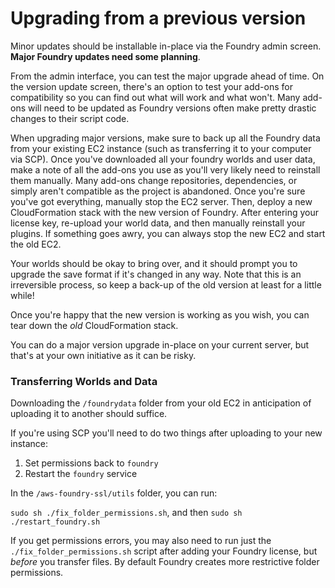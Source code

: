 # Upgrading from a previous version

Minor updates should be installable in-place via the Foundry admin screen. **Major Foundry updates need some planning**.

From the admin interface, you can test the major upgrade ahead of time. On the version update screen, there's an option to test your add-ons for compatibility so you can find out what will work and what won't. Many add-ons will need to be updated as Foundry versions often make pretty drastic changes to their script code.

When upgrading major versions, make sure to back up all the Foundry data from your existing EC2 instance (such as transferring it to your computer via SCP). Once you've downloaded all your foundry worlds and user data, make a note of all the add-ons you use as you'll very likely need to reinstall them manually. Many add-ons change repositories, dependencies, or simply aren't compatible as the project is abandoned. Once you're sure you've got everything, manually stop the EC2 server. Then, deploy a new CloudFormation stack with the new version of Foundry. After entering your license key, re-upload your world data, and then manually reinstall your plugins. If something goes awry, you can always stop the new EC2 and start the old EC2.

Your worlds should be okay to bring over, and it should prompt you to upgrade the save format if it's changed in any way. Note that this is an irreversible process, so keep a back-up of the old version at least for a little while!

Once you're happy that the new version is working as you wish, you can tear down the _old_ CloudFormation stack.

You can do a major version upgrade in-place on your current server, but that's at your own initiative as it can be risky.

### Transferring Worlds and Data

Downloading the `/foundrydata` folder from your old EC2 in anticipation of uploading it to another should suffice.

If you're using SCP you'll need to do two things after uploading to your new instance:

1. Set permissions back to `foundry`
2. Restart the `foundry` service

In the `/aws-foundry-ssl/utils` folder, you can run:

`sudo sh ./fix_folder_permissions.sh`, and then
`sudo sh ./restart_foundry.sh`

If you get permissions errors, you may also need to run just the `./fix_folder_permissions.sh` script after adding your Foundry license, but _before_ you transfer files. By default Foundry creates more restrictive folder permissions.
